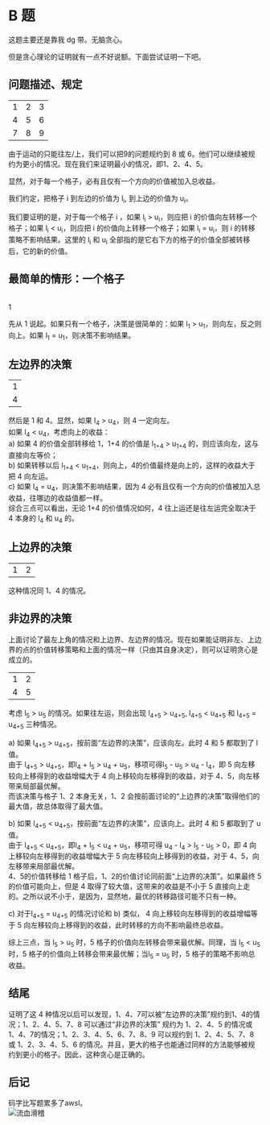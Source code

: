 # B 题

这题主要还是靠我 dg 带。无脑贪心。

但是贪心理论的证明就有一点不好说额。下面尝试证明一下吧。

## 问题描述、规定

||||
|-|-|-|
|1|2|3|
|4|5|6|
|7|8|9|


由于运动的只能往左/上，我们可以把9的问题规约到 8 或 6。他们可以继续被规约为更小的情况。现在我们来证明最小的情况，即1、2、4、5。

显然，对于每一个格子，必有且仅有一个方向的价值被加入总收益。

我们约定，把格子 i 到左边的价值为 l<sub>i</sub>, 到上边的价值为 u<sub>i</sub>。

我们要证明的是，对于每一个格子 i ，如果 l<sub>i</sub> > u<sub>i</sub>，则应把 i 的价值向左转移一个格子；如果 l<sub>i</sub> < u<sub>i</sub>，则应把 i 的价值向上转移一个格子；如果 l<sub>i</sub> = u<sub>i</sub>，则 i 的转移策略不影响结果。这里的 l<sub>i</sub> 和 u<sub>i</sub> 全部指的是它右下方的格子的价值全部被转移后，它的新的价值。

## 最简单的情形：一个格子

||
|-|
1

先从 1 说起。如果只有一个格子，决策是很简单的：如果 l<sub>1</sub> > u<sub>1</sub>，则向左，反之则向上。如果 l<sub>1</sub> = u<sub>1</sub>，则决策不影响结果。

## 左边界的决策

||
|-|
|1|
|4|

然后是 1 和 4。显然，如果 l<sub>4</sub> > u<sub>4</sub>，则 4 一定向左。  
如果 l<sub>4</sub> < u<sub>4</sub>，考虑向上的收益：  
a) 如果 4 的价值全部转移给 1，1+4 的价值是 l<sub>1+4</sub> > u<sub>1+4</sub> 的，则应该向左，这与直接向左等价；  
b) 如果转移以后 l<sub>1+4</sub> < u<sub>1+4</sub>，则向上，4的价值最终是向上的，这样的收益大于把 4 向左运。  
c) 如果 l<sub>4</sub> = u<sub>4</sub>，则决策不影响结果，因为 4 必有且仅有一个方向的价值被加入总收益，往哪边的收益值都一样。  
综合三点可以看出，无论 1+4 的价值情况如何，4 往上运还是往左运完全取决于 4 本身的 l<sub>4</sub> 和 u<sub>4</sub> 的。

## 上边界的决策

|||
|-|-|
|1|2|

这种情况同 1、4 的情况。

## 非边界的决策

上面讨论了最左上角的情况和上边界、左边界的情况。现在如果能证明非左、上边界的点的价值转移策略和上面的情况一样（只由其自身决定），则可以证明贪心是成立的。

|||
|-|-|
|1|2|
|4|5|

考虑 l<sub>5</sub> > u<sub>5</sub> 的情况。如果往左运，则会出现 l<sub>4+5</sub> > u<sub>4+5</sub>, l<sub>4+5</sub> < u<sub>4+5</sub> 和 l<sub>4+5</sub> = u<sub>4+5</sub> 三种情况。

a) 如果 l<sub>4+5</sub> > u<sub>4+5</sub>，按前面“左边界的决策”，应该向左。此时 4 和 5 都取到了 l 值。  
由于 l<sub>4+5</sub> > u<sub>4+5</sub>，即l<sub>4</sub> + l<sub>5</sub> > u<sub>4</sub> + u<sub>5</sub>，移项可得l<sub>5</sub> - u<sub>5</sub> > u<sub>4</sub> - l<sub>4</sub>，即 5 向左移较向上移得到的收益增幅大于 4 向上移较向左移得到的收益，对于 4、5，向左移带来局部最优解。  
而该决策与格子 1、2 本身无关，1、2 会按前面讨论的“上边界的决策”取得他们的最大值，故总体取得了最大值。  

b) 如果 l<sub>4+5</sub> < u<sub>4+5</sub>，按前面“左边界的决策”，应该向上。此时 4 和 5 都取到了 u 值。  
由于 l<sub>4+5</sub> < u<sub>4+5</sub>，即l<sub>4</sub> + l<sub>5</sub> < u<sub>4</sub> + u<sub>5</sub>，移项可得 u<sub>4</sub> - l<sub>4</sub> > l<sub>5</sub> - u<sub>5</sub> > 0，即 4 向上移较向左移得到的收益增幅大于 5 向左移较向上移得到的收益，对于 4、5，向左移带来局部最优解。  
4、5的价值转移给 1 格子后，1、2的价值讨论同前面“上边界的决策”。如果最终 5 的价值可能向上，但是 4 取得了较大值，这带来的收益是不小于 5 直接向上走的。之所以说不小于，是因为，显然地，最优的转移路径可能不只有一种。

c) 对于l<sub>4+5</sub> = u<sub>4+5</sub> 的情况讨论和 b) 类似， 4 向上移较向左移得到的收益增幅等于 5 向左移较向上移得到的收益，此时转移的方向不影响最终总收益。

综上三点，当 l<sub>5</sub> > u<sub>5</sub> 时，5 格子的价值向左转移会带来最优解。同理，当 l<sub>5</sub> < u<sub>5</sub> 时，5 格子的价值向上转移会带来最优解；当l<sub>5</sub> = u<sub>5</sub> 时，5 格子的策略不影响总收益。

## 结尾

证明了这 4 种情况以后可以发现，1、4、7可以被“左边界的决策”规约到1、4的情况；1、2、4、5、7、8 可以通过“非边界的决策” 规约为 1、2、4、5 的情况或 1、4、7的情况；1、2、3、4、5、6、7、8、9 可以规约到 1、2、4、5、7、8 或 1、2、3、4、5、6 的情况。并且，更大的格子也能通过同样的方法能够被规约到更小的格子。因此，这种贪心是正确的。

## 后记

码字比写题累多了awsl。  
![流血滑稽](http://i1.hdslb.com/bfs/face/5a5d42a4af009461646b2d2302c14c54861f6024.jpg)